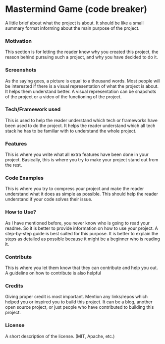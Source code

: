 # Mastermind Game (code breaker)

A little brief about what the project is about. It should be like a small summary format informing about the main purpose of the project.

### Motivation

This section is for letting the reader know why you created this project, the reason behind pursuing such a project, and why you have decided to do it.

### Screenshots

As the saying goes, a picture is equal to a thousand words. Most people will be interested if there is a visual representation of what the project is about. It helps them understand better. A visual representation can be snapshots of the project or a video of the functioning of the project.

### Tech/Framework used

This is used to help the reader understand which tech or frameworks have been used to do the project. It helps the reader understand which all tech stack he has to be familiar with to understand the whole project.

### Features

This is where you write what all extra features have been done in your project. Basically, this is where you try to make your project stand out from the rest.

### Code Examples

This is where you try to compress your project and make the reader understand what it does as simple as possible. This should help the reader understand if your code solves their issue.

### How to Use?

As I have mentioned before, you never know who is going to read your readme. So it is better to provide information on how to use your project. A step-by-step guide is best suited for this purpose. It is better to explain the steps as detailed as possible because it might be a beginner who is reading it.

### Contribute

This is where you let them know that they can contribute and help you out. A guideline on how to contribute is also helpful

### Credits

Giving proper credit is most important. Mention any links/repos which helped you or inspired you to build this project. It can be a blog, another open source project, or just people who have contributed to building this project.

### License

A short description of the license. (MIT, Apache, etc.)
